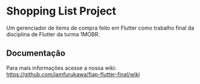 # Shopping List Project

Um gerenciador de items de compra feito em Flutter como trabalho final da disciplina de Flutter da turma 1MOBR.

## Documentação

Para mais informações acesse a nossa wiki:
https://github.com/iamfurukawa/fiap-flutter-final/wiki
